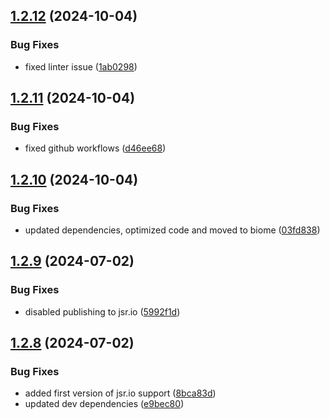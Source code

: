 ## [1.2.12](https://github.com/TheNaubit/tailwind-dot-grid-backgrounds/compare/v1.2.11...v1.2.12) (2024-10-04)


### Bug Fixes

* fixed linter issue ([1ab0298](https://github.com/TheNaubit/tailwind-dot-grid-backgrounds/commit/1ab0298235a4e42b6bf7883ddf3a140c63e3e2d2))



## [1.2.11](https://github.com/TheNaubit/tailwind-dot-grid-backgrounds/compare/v1.2.10...v1.2.11) (2024-10-04)


### Bug Fixes

* fixed github workflows ([d46ee68](https://github.com/TheNaubit/tailwind-dot-grid-backgrounds/commit/d46ee68b770968656f82fd833372c85f7e8246bf))



## [1.2.10](https://github.com/TheNaubit/tailwind-dot-grid-backgrounds/compare/v1.2.9...v1.2.10) (2024-10-04)


### Bug Fixes

* updated dependencies, optimized code and moved to biome ([03fd838](https://github.com/TheNaubit/tailwind-dot-grid-backgrounds/commit/03fd838f7491b35a75b0b95836cc4d238b2af79b))



## [1.2.9](https://github.com/TheNaubit/tailwind-dot-grid-backgrounds/compare/v1.2.8...v1.2.9) (2024-07-02)


### Bug Fixes

* disabled publishing to jsr.io ([5992f1d](https://github.com/TheNaubit/tailwind-dot-grid-backgrounds/commit/5992f1d4352ec64ef08cba778ea36a545df32357))



## [1.2.8](https://github.com/TheNaubit/tailwind-dot-grid-backgrounds/compare/v1.2.7...v1.2.8) (2024-07-02)


### Bug Fixes

* added first version of jsr.io support ([8bca83d](https://github.com/TheNaubit/tailwind-dot-grid-backgrounds/commit/8bca83dcc05aa97891aa6b2df33798f410d20a5b))
* updated dev dependencies ([e9bec80](https://github.com/TheNaubit/tailwind-dot-grid-backgrounds/commit/e9bec80cfda87edd2426432df75304214469af27))



